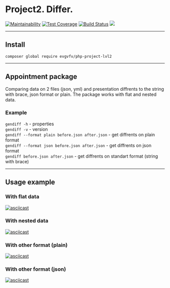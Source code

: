 # Project2. Differ.
[![Maintainability](https://api.codeclimate.com/v1/badges/f40fed1f97b14de37c08/maintainability)](https://codeclimate.com/github/zhekavafiev/php-project-lvl2/maintainability)
[![Test Coverage](https://api.codeclimate.com/v1/badges/f40fed1f97b14de37c08/test_coverage)](https://codeclimate.com/github/zhekavafiev/php-project-lvl2/test_coverage)
[![Build Status](https://travis-ci.org/zhekavafiev/php-project-lvl2.svg?branch=master)](https://travis-ci.org/zhekavafiev/php-project-lvl2)
![](https://github.com/actions/php-project-lvl2/workflowsDiffer-CI/badge.svg)
***
## Install

`composer global require evgvfv/php-project-lvl2`
***
## Appointment package

Comparing data on 2 files (json, yml) and presentation diffrents to the string with brace, json format or plain. The package works with flat and nested data.

### Example

`gendiff -h` - properties  
`gendiff -v` - version  
`gendiff --format plain before.json after.json` - get diffrents on plain format  
`gendiff --format json before.json after.json` - get diffrents on json format  
`gendiff before.json after.json` - get diffrents on standart format (string with brace)  
***
## Usage example

### With flat data

[![asciicast](https://asciinema.org/a/319701.png)](https://asciinema.org/a/319701)

### With nested data

[![asciicast](https://asciinema.org/a/319711.png)](https://asciinema.org/a/319711)

### With other format (plain)

[![asciicast](https://asciinema.org/a/319715.png)](https://asciinema.org/a/319715)

### With other format (json)

[![asciicast](https://asciinema.org/a/319716.png)](https://asciinema.org/a/319716)
    
